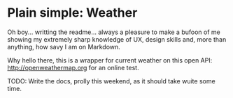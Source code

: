 # Plain simple: Weather

Oh boy... writting the readme... always a pleasure to make a bufoon of me showing my extremely sharp knowledge of UX, design skills and, more than anything, how savy I am on Markdown.

Why hello there, this is a wrapper for current weather on this open API: http://openweathermap.org for an online test.

TODO: Write the docs, prolly this weekend, as it should take wuite some time.